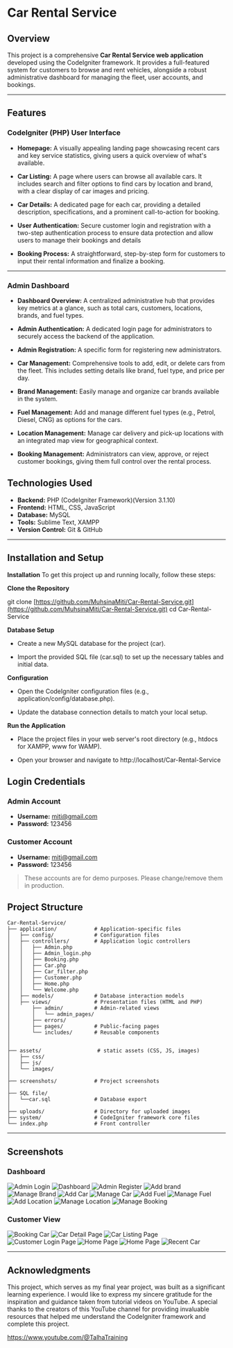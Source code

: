 # Car Rental Service

## Overview
This project is a comprehensive **Car Rental Service web application** developed using the CodeIgniter framework. It provides a full-featured system for customers to browse and rent vehicles, alongside a robust administrative dashboard for managing the fleet, user accounts, and bookings.

---

## Features

### CodeIgniter (PHP) User Interface
- **Homepage:** A visually appealing landing page showcasing recent cars and key service statistics, giving users a quick overview of what's available.

- **Car Listing:** A page where users can browse all available cars. It includes search and filter options to find cars by location and brand, with a clear display of car images and pricing.

- **Car Details:** A dedicated page for each car, providing a detailed description, specifications, and a prominent call-to-action for booking.

- **User Authentication:** Secure customer login and registration with a two-step authentication process to ensure data protection and allow users to manage their bookings and details

- **Booking Process:** A straightforward, step-by-step form for customers to input their rental information and finalize a booking.

---

### Admin Dashboard
- **Dashboard Overview:** A centralized administrative hub that provides key metrics at a glance, such as total cars, customers, locations, brands, and fuel types.

- **Admin Authentication:** A dedicated login page for administrators to securely access the backend of the application.

- **Admin Registration:** A specific form for registering new administrators.

- **Car Management:** Comprehensive tools to add, edit, or delete cars from the fleet. This includes setting details like brand, fuel type, and price per day.

- **Brand Management:** Easily manage and organize car brands available in the system.

- **Fuel Management:** Add and manage different fuel types (e.g., Petrol, Diesel, CNG) as options for the cars.

- **Location Management:** Manage car delivery and pick-up locations with an integrated map view for geographical context.

- **Booking Management:** Administrators can view, approve, or reject customer bookings, giving them full control over the rental process.





## Technologies Used
- **Backend:** PHP (CodeIgniter Framework)(Version 3.1.10)    
- **Frontend:** HTML, CSS, JavaScript
- **Database:** MySQL  
- **Tools:** Sublime Text, XAMPP  
- **Version Control:** Git & GitHub  

---

## Installation and Setup

**Installation**
 To get this project up and running locally, follow these steps:

**Clone the Repository**

git clone [https://github.com/MuhsinaMiti/Car-Rental-Service.git](https://github.com/MuhsinaMiti/Car-Rental-Service.git)
cd Car-Rental-Service

**Database Setup**

- Create a new MySQL database for the project (car).

- Import the provided SQL file (car.sql) to set up the necessary tables and initial data.

**Configuration**

- Open the CodeIgniter configuration files (e.g., application/config/database.php).

- Update the database connection details to match your local setup.

**Run the Application**

- Place the project files in your web server's root directory (e.g., htdocs for XAMPP, www for WAMP).

- Open your browser and navigate to http://localhost/Car-Rental-Service


## Login Credentials

### Admin Account
- **Username:** miti@gmail.com   
- **Password:** 123456  

### Customer Account
- **Username:** miti@gmail.com  
- **Password:** 123456

> These accounts are for demo purposes. Please change/remove them in production.


## Project Structure

```
Car-Rental-Service/
├── application/            # Application-specific files
│   ├── config/             # Configuration files
│   ├── controllers/        # Application logic controllers
│   │   ├── Admin.php
│   │   ├── Admin_login.php
│   │   ├── Booking.php
│   │   ├── Car.php
│   │   ├── Car_filter.php
│   │   ├── Customer.php
│   │   ├── Home.php
│   │   └── Welcome.php
│   ├── models/             # Database interaction models
│   ├── views/              # Presentation files (HTML and PHP)
│       ├── admin/          # Admin-related views
│       │   └── admin_pages/
│       ├── errors/ 
│       ├── pages/          # Public-facing pages
│       └── includes/       # Reusable components
│       
│               
├── assets/                  # static assets (CSS, JS, images)
│   ├── css/
│   ├── js/
│   └── images/
│
├── screenshots/            # Project screenshots
│
├── SQL file/
│   └──car.sql              # Database export
│
├── uploads/                # Directory for uploaded images
├── system/                 # CodeIgniter framework core files
└── index.php               # Front controller
```

---


## Screenshots

### Dashboard

![Admin Login](screenshots/Admin_login.jpg)
![Dashboard](screenshots/admin_dashboard.jpg)
![Admin Register](screenshots/Admin_Register.jpg)
![Add brand](screenshots/Admin_add_brand.jpg)
![Manage Brand](screenshots/Admin_manage_brand.jpg)
![Add Car](screenshots/Admin_add_car.jpg)
![Manage Car](screenshots/Admin_manage_car.jpg)
![Add Fuel](screenshots/Admin_add_fuel.jpg)
![Manage Fuel](screenshots/Admin_manage_fuel.jpg)
![Add Location](screenshots/Admin_add_location.jpg)
![Manage Location](screenshots/Admin_manage_location.jpg)
![Manage Booking](screenshots/Admin_manage_booking.jpg)


### Customer View
![Booking Car](screenshots/Booking_car.jpg)
![Car Detail Page](screenshots/Car_detail_page.jpg)
![Car Listing Page](screenshots/car_listing_page.jpg)
![Customer Login Page](screenshots/Customer_Login_page.jpg)
![Home Page](screenshots/home_page_1.jpg)
![Home Page](screenshots/home_page_2.jpg)
![Recent Car](screenshots/Recent_car.jpg)

---

## Acknowledgments
This project, which serves as my final year project, was built as a significant learning experience. I would like to express my sincere gratitude for the inspiration and guidance taken from tutorial videos on YouTube. A special thanks to the creators of this YouTube channel for providing invaluable resources that helped me understand the CodeIgniter framework and complete this project.

https://www.youtube.com/@TalhaTraining



